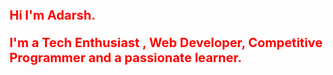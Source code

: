 <h1 style="color:red;font-size:20px;font-weight:700">Hi I'm Adarsh.

I'm a Tech Enthusiast , Web Developer, Competitive Programmer and a passionate learner.</h1>
